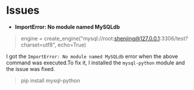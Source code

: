 # Issues

* **ImportError: No module named MySQLdb**
>engine = create_engine("mysql://root:shenjing@127.0.0.1:3306/test?charset=utf8", echo=True)

   I got the `ImportError: No module named MySQLdb` error when the above command was executed.To fix it, I installed the `mysql-python` module and the issue was fixed.
  > pip install mysql-python